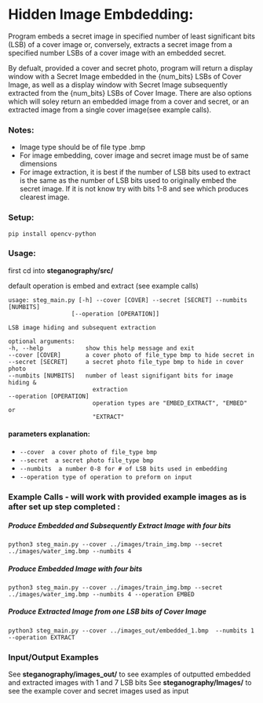 # Hidden Image Embdedding: #

Program embeds a secret image in specified number of least significant bits (LSB) of a cover image or, conversely, extracts a secret image from a specified number LSBs of a cover image with an embedded secret.

By defualt, provided a cover and secret photo, program will return a display window with a Secret Image embedded in the {num_bits} LSBs of Cover Image, as well as a display window with Secret Image subsequently extracted from the {num_bits} 
LSBs of Cover Image. There are also options which will soley return an embedded image from a cover and secret, or an extracted image from a single cover image(see example calls).

### Notes:
- Image type should be of file type .bmp
- For image embedding, cover image and secret image must be of same dimensions  
-  For image extraction, it is best if the number of LSB bits used to extract is the same as the number of LSB bits used to originally embed the secret image. If it is not know try with bits 1-8 and see which produces clearest image. 

### Setup: 

   ```pip install opencv-python```

### Usage: 
first cd into  **steganography/src/**

default operation is embed and extract (see example calls)
   ```
   usage: steg_main.py [-h] --cover [COVER] --secret [SECRET] --numbits [NUMBITS]
                     [--operation [OPERATION]]

   LSB image hiding and subsequent extraction

   optional arguments:
   -h, --help            show this help message and exit
   --cover [COVER]       a cover photo of file_type bmp to hide secret in
   --secret [SECRET]     a secret photo file_type bmp to hide in cover photo
   --numbits [NUMBITS]   number of least signifigant bits for image hiding &
                           extraction
   --operation [OPERATION]
                           operation types are "EMBED_EXTRACT", "EMBED" or
                           "EXTRACT"
   ```
   #### parameters explanation:
- ```--cover  a cover photo of file_type bmp```
- ```--secret  a secret photo file_type bmp```
- ```--numbits  a number 0-8 for # of LSB bits used in embedding```
- ```--operation type of operation to preform on input```
### Example Calls - will work with provided example images as is after set up step completed :

##### Produce Embedded and Subsequently Extract Image with four bits
   ```python3 steg_main.py --cover ../images/train_img.bmp --secret ../images/water_img.bmp --numbits 4```
##### Produce Embedded Image with four bits
   ```python3 steg_main.py --cover ../images/train_img.bmp --secret ../images/water_img.bmp --numbits 4 --operation EMBED```
##### Produce Extracted Image from one LSB bits of Cover Image
   ```python3 steg_main.py --cover ../images_out/embedded_1.bmp  --numbits 1 --operation EXTRACT```

### Input/Output Examples

See **steganography/images_out/** to see examples of outputted embedded and extracted images with 1 and 7 LSB bits 
See **steganography/Images/** to see the example cover and secret images used as input
